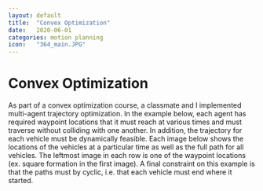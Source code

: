```yaml
---
layout: default
title:  "Convex Optimization"
date:   2020-06-01
categories: motion planning
icon:	"364_main.JPG"
---
```


<h1>Convex Optimization</h1>

As part of a convex optimization course, a classmate and I implemented multi-agent trajectory optimization. In the example below, each agent has required waypoint locations that it must reach at various times and must traverse without colliding with one another. In addition, the trajectory for each vehicle must be dynamically feasible. Each image below shows the locations of the vehicles at a particular time as well as the full path for all vehicles. The leftmost image in each row is one of the waypoint locations (ex. square formation in the first image). A final constraint on this example is that the paths must by cyclic, i.e. that each vehicle must end where it started.

<div class="box alt">
<div class="row uniform">
<div class="12u$"><span class="image fit"><img src="{{ site.url }}{{ site.baseurl }}/images/364_main.JPG" alt="" /></span></div>
</div>
</div>
